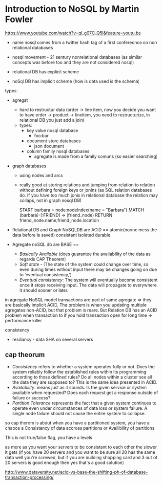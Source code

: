 

# Introduction to NoSQL by Martin Fowler

https://www.youtube.com/watch?v=qI_g07C_Q5I&feature=youtu.be

* name nosql comes from a twitter hash tag of a first conferecnce on non
  relational databases
* nosql movement - 21 sentury nonrelational databases (as similar
  concepts was before too and they are not considered nosql)

* relational DB has explicit scheme
* noSql DB has implicit scheme (how is data used is the schema)

types:

* agregat
  * hard to restructur data (order -> line item, now you decide you want
    to have order -> product -> lineitem, you need to restructurize, in
    relational DB you just add a join)
  * types:
    * key value nosql database
      * foo:bar
    * document store databases
      * json document
    * column family nosql databases
      * agregate is made from a family comuns (so easier searching)
    
* graph databases
  * using nodes and arcs
  * really good at storing relations and jumping from relation to
    relation without defining foreign keys or jonins 
    (as SQL relation databases do. If you have too much jonis in
    relational database the relation may collaps, not in graph nosql DB)

    START barbara = node:nodeIndex(name = "Barbara")
    MATCH (barbara)-[:FRIEND] -> (friend_node)
    RETURN friend_node.name,friend_node.location


* Relational DB and Graph NoSQLDB are ACID  ==  atomic(noone mess the data before is
  saved) consistant isoleted durable

* Agregate noSQL db are BASE    ==  
  * *Basically Available* (does guarantee the availability of the data as regards CAP Theorem)
  * *Soft state* -  (The state of the system could change over time, so even
    during times without input there may be changes going on due to
‘eventual consistency,’)
  * *Eventual consistency*: The system will eventually become consistent
    once it stops receiving input. The data will propagate to
    everywhere it should sooner or later.

in agregate NoSQL model transactions are part of same agregate => they are
basically implicit ACID, The problem is when you updating multiple agregates non-ACID, but that problem is reare. 
But Relation DB has an ACID problem when transaction to if you hold transaction open for long time => performance killer


consistency
* resiliancy - data SHA on several servers

## cap theorum
* *Consistency* refers to whether a system operates fully or not. Does the
  system reliably follow the established rules within its programming
  according to those defined rules?  Do all nodes within a cluster see all
  the data they are supposed to? This is the same idea presented in ACID.
* *Availability*: means just as it sounds. Is the given service or system
  available when requested? Does each request get a response outside of
  failure or success?
* *Partition Tolerance* represents the fact that a given system continues to
  operate even under circumstances of data loss or system failure. A
  single node failure should not cause the entire system to collapse.

so cap therom is about when you have a partitioned system, you have a
chaoce  a Consistancy of data accross partitions or Availibility of
partitions.

This is not true/false flag, you have a levels 

as more as you want your servers to be consistant to each other the
slower it gets (if you have 20 servers and you want to be sure all 20
has the same data well you're screwed, but if you are building shopping
card and 3 out of 20 servers is good enough then yes that's a good
solution)

http://www.dataversity.net/acid-vs-base-the-shifting-ph-of-database-transaction-processing/

